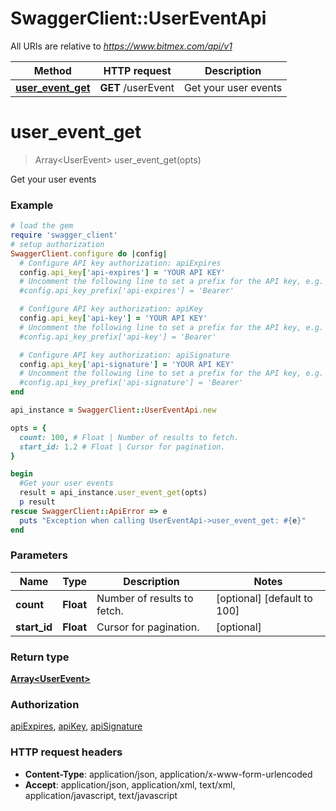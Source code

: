 # SwaggerClient::UserEventApi

All URIs are relative to *https://www.bitmex.com/api/v1*

Method | HTTP request | Description
------------- | ------------- | -------------
[**user_event_get**](UserEventApi.md#user_event_get) | **GET** /userEvent | Get your user events


# **user_event_get**
> Array&lt;UserEvent&gt; user_event_get(opts)

Get your user events

### Example
```ruby
# load the gem
require 'swagger_client'
# setup authorization
SwaggerClient.configure do |config|
  # Configure API key authorization: apiExpires
  config.api_key['api-expires'] = 'YOUR API KEY'
  # Uncomment the following line to set a prefix for the API key, e.g. 'Bearer' (defaults to nil)
  #config.api_key_prefix['api-expires'] = 'Bearer'

  # Configure API key authorization: apiKey
  config.api_key['api-key'] = 'YOUR API KEY'
  # Uncomment the following line to set a prefix for the API key, e.g. 'Bearer' (defaults to nil)
  #config.api_key_prefix['api-key'] = 'Bearer'

  # Configure API key authorization: apiSignature
  config.api_key['api-signature'] = 'YOUR API KEY'
  # Uncomment the following line to set a prefix for the API key, e.g. 'Bearer' (defaults to nil)
  #config.api_key_prefix['api-signature'] = 'Bearer'
end

api_instance = SwaggerClient::UserEventApi.new

opts = { 
  count: 100, # Float | Number of results to fetch.
  start_id: 1.2 # Float | Cursor for pagination.
}

begin
  #Get your user events
  result = api_instance.user_event_get(opts)
  p result
rescue SwaggerClient::ApiError => e
  puts "Exception when calling UserEventApi->user_event_get: #{e}"
end
```

### Parameters

Name | Type | Description  | Notes
------------- | ------------- | ------------- | -------------
 **count** | **Float**| Number of results to fetch. | [optional] [default to 100]
 **start_id** | **Float**| Cursor for pagination. | [optional] 

### Return type

[**Array&lt;UserEvent&gt;**](UserEvent.md)

### Authorization

[apiExpires](../README.md#apiExpires), [apiKey](../README.md#apiKey), [apiSignature](../README.md#apiSignature)

### HTTP request headers

 - **Content-Type**: application/json, application/x-www-form-urlencoded
 - **Accept**: application/json, application/xml, text/xml, application/javascript, text/javascript



